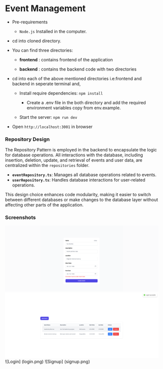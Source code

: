 # Event Management

- Pre-requirements
  - `Node.js`
    Installed in the computer.
- cd into cloned directory.

- You can find three directories:

  - **frontend** : contains frontend of the application

  - **backend** : contains the backend code with two directories

- cd into each of the above mentioned directories i.e:frontend and backend in seperate terminal and,

  - Install require dependencies:
    `npm install`

    - Create a .env file in the both directory and add the required environment variables copy from env.example.

  - Start the server:
    `npm run dev`

- Open `http://localhost:3001` in browser

### Repository Design

The Repository Pattern is employed in the backend to encapsulate the logic for database operations. All interactions with the database, including insertion, deletion, update, and retrieval of events and user data, are centralized within the `repositories` folder.

- **`eventRepository.ts`**: Manages all database operations related to events.
- **`userRepository.ts`**: Handles database interactions for user-related operations.

This design choice enhances code modularity, making it easier to switch between different databases or make changes to the database layer without affecting other parts of the application.

### Screenshots

![Create Screenshot](create.png)
![Event list](eventlist.png)
![Login] (login.png)
![Signup] (signup.png)
